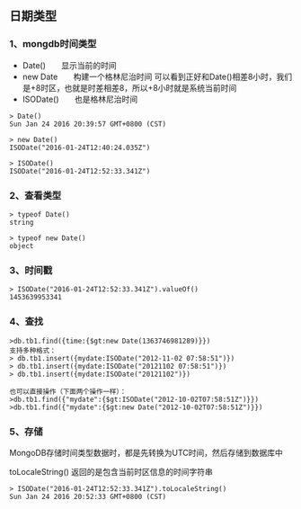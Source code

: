 ## 日期类型

### 1、mongdb时间类型

- Date()　　显示当前的时间
- new Date　　构建一个格林尼治时间  可以看到正好和Date()相差8小时，我们是+8时区，也就是时差相差8，所以+8小时就是系统当前时间
- ISODate()　　也是格林尼治时间

```
> Date()
Sun Jan 24 2016 20:39:57 GMT+0800 (CST)

> new Date()
ISODate("2016-01-24T12:40:24.035Z")

> ISODate()
ISODate("2016-01-24T12:52:33.341Z")
```

### 2、查看类型

```
> typeof Date()
string

> typeof new Date()
object
```

### 3、时间戳

```
> ISODate("2016-01-24T12:52:33.341Z").valueOf()
1453639953341
```

### 4、查找

```
>db.tb1.find({time:{$gt:new Date(1363746981289)}})
支持多种格式：
> db.tb1.insert({mydate:ISODate("2012-11-02 07:58:51")})
> db.tb1.insert({mydate:ISODate("20121102 07:58:51")})
> db.tb1.insert({mydate:ISODate("20121102")})

也可以直接操作（下面两个操作一样）：
>db.tb1.find({"mydate":{$gt:ISODate("2012-10-02T07:58:51Z")}})
>db.tb1.find({"mydate":{$gt:new Date("2012-10-02T07:58:51Z")}})
```

### 5、存储

MongoDB存储时间类型数据时，都是先转换为UTC时间，然后存储到数据库中

toLocaleString() 返回的是包含当前时区信息的时间字符串

```
> ISODate("2016-01-24T12:52:33.341Z").toLocaleString()
Sun Jan 24 2016 20:52:33 GMT+0800 (CST)
```